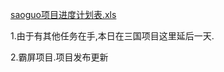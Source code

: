  [saoguo项目进度计划表.xls](C:\Users\ZC_HP1\Desktop\saoguo项目进度计划表.xls) 

1.由于有其他任务在手,本日在三国项目这里延后一天.

2.霸屏项目.项目发布更新


